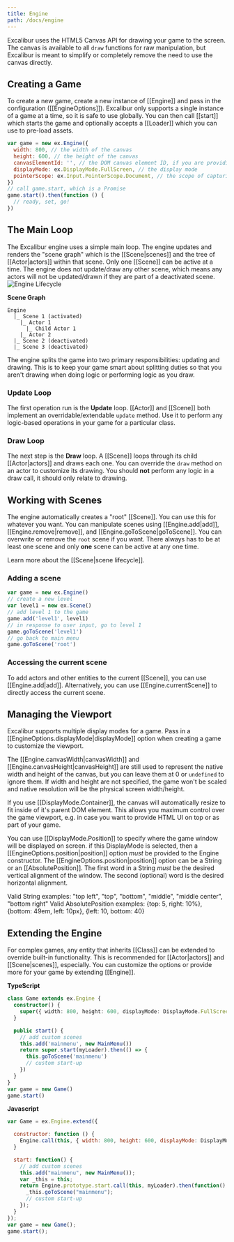 ```yaml
---
title: Engine
path: /docs/engine
---
```


Excalibur uses the HTML5 Canvas API for drawing your game to the screen.
The canvas is available to all `draw` functions for raw manipulation,
but Excalibur is meant to simplify or completely remove the need to use
the canvas directly.

## Creating a Game

To create a new game, create a new instance of [[Engine]] and pass in
the configuration ([[EngineOptions]]). Excalibur only supports a single
instance of a game at a time, so it is safe to use globally.
You can then call [[start]] which starts the game and optionally accepts
a [[Loader]] which you can use to pre-load assets.

```js
var game = new ex.Engine({
  width: 800, // the width of the canvas
  height: 600, // the height of the canvas
  canvasElementId: '', // the DOM canvas element ID, if you are providing your own
  displayMode: ex.DisplayMode.FullScreen, // the display mode
  pointerScope: ex.Input.PointerScope.Document, // the scope of capturing pointer (mouse/touch) events
})
// call game.start, which is a Promise
game.start().then(function () {
  // ready, set, go!
})
```

## The Main Loop

The Excalibur engine uses a simple main loop. The engine updates and renders
the "scene graph" which is the [[Scene|scenes]] and the tree of [[Actor|actors]] within that
scene. Only one [[Scene]] can be active at a time. The engine does not update/draw any other
scene, which means any actors will not be updated/drawn if they are part of a deactivated scene.
![Engine Lifecycle](/assets/images/docs/EngineLifecycle.png)

**Scene Graph**

```
Engine
  |_ Scene 1 (activated)
    |_ Actor 1
      |_ Child Actor 1
    |_ Actor 2
  |_ Scene 2 (deactivated)
  |_ Scene 3 (deactivated)
```

The engine splits the game into two primary responsibilities: updating and drawing. This is
to keep your game smart about splitting duties so that you aren't drawing when doing
logic or performing logic as you draw.

### Update Loop

The first operation run is the **Update** loop. [[Actor]] and [[Scene]] both implement
an overridable/extendable `update` method. Use it to perform any logic-based operations
in your game for a particular class.

### Draw Loop

The next step is the **Draw** loop. A [[Scene]] loops through its child [[Actor|actors]] and
draws each one. You can override the `draw` method on an actor to customize its drawing.
You should **not** perform any logic in a draw call, it should only relate to drawing.

## Working with Scenes

The engine automatically creates a "root" [[Scene]]. You can use this for whatever you want.
You can manipulate scenes using [[Engine.add|add]], [[Engine.remove|remove]],
and [[Engine.goToScene|goToScene]]. You can overwrite or remove the `root` scene if
you want. There always has to be at least one scene and only **one** scene can be
active at any one time.

Learn more about the [[Scene|scene lifecycle]].

### Adding a scene

```js
var game = new ex.Engine()
// create a new level
var level1 = new ex.Scene()
// add level 1 to the game
game.add('level1', level1)
// in response to user input, go to level 1
game.goToScene('level1')
// go back to main menu
game.goToScene('root')
```

### Accessing the current scene

To add actors and other entities to the current [[Scene]], you can use [[Engine.add|add]]. Alternatively,
you can use [[Engine.currentScene]] to directly access the current scene.

## Managing the Viewport

Excalibur supports multiple display modes for a game. Pass in a [[EngineOptions.displayMode|displayMode]]
option when creating a game to customize the viewport.

The [[Engine.canvasWidth|canvasWidth]] and [[Engine.canvasHeight|canvasHeight]] are still used to represent the native width and height
of the canvas, but you can leave them at 0 or `undefined` to ignore them. If width and height
are not specified, the game won't be scaled and native resolution will be the physical screen
width/height.

If you use [[DisplayMode.Container]], the canvas will automatically resize to fit inside of
it's parent DOM element. This allows you maximum control over the game viewport, e.g. in case
you want to provide HTML UI on top or as part of your game.

You can use [[DisplayMode.Position]] to specify where the game window will be displayed on screen. if
this DisplayMode is selected, then a [[EngineOptions.position|position]] option _must_ be provided to the Engine constructor.
The [[EngineOptions.position|position]] option can be a String or an [[AbsolutePosition]]. The first word in a String _must_
be the desired vertical alignment of the window. The second (optional) word is the desired horizontal
alignment.

Valid String examples: "top left", "top", "bottom", "middle", "middle center", "bottom right"
Valid AbsolutePosition examples: {top: 5, right: 10%}, {bottom: 49em, left: 10px}, {left: 10, bottom: 40}

## Extending the Engine

For complex games, any entity that inherits [[Class]] can be extended to override built-in
functionality. This is recommended for [[Actor|actors]] and [[Scene|scenes]], especially.
You can customize the options or provide more for your game by extending [[Engine]].

**TypeScript**

```ts
class Game extends ex.Engine {
  constructor() {
    super({ width: 800, height: 600, displayMode: DisplayMode.FullScreen })
  }

  public start() {
    // add custom scenes
    this.add('mainmenu', new MainMenu())
    return super.start(myLoader).then(() => {
      this.goToScene('mainmenu')
      // custom start-up
    })
  }
}
var game = new Game()
game.start()
```

**Javascript**

```js
var Game = ex.Engine.extend({

  constructor: function () {
    Engine.call(this, { width: 800, height: 600, displayMode: DisplayMode.FullScreen });
  }

  start: function() {
    // add custom scenes
    this.add("mainmenu", new MainMenu());
    var _this = this;
    return Engine.prototype.start.call(this, myLoader).then(function() {
      _this.goToScene("mainmenu");
      // custom start-up
    });
  }
});
var game = new Game();
game.start();
```
